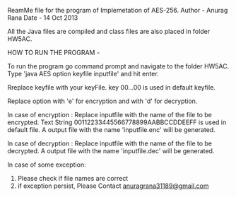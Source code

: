 
ReamMe file for the program of Implemetation of AES-256.
Author - Anurag Rana 
Date   - 14 Oct 2013


All the Java files are compiled and class files are also placed in folder HW5AC.


HOW TO RUN THE PROGRAM -

To run the program go command prompt and navigate to the folder HW5AC.
Type 'java AES option keyfile inputfile' and hit enter.

Rreplace keyfile with your keyFile. key 00...00 is used in default keyfile.

Replace option with 'e' for encryption and with 'd' for decryption.

In case of encryption :
Replace inputfile with the name of the file to be encrypted. 
Text String 00112233445566778899AABBCCDDEEFF is used in default file.
A output file with the name 'inputfile.enc' will be generated.



In case of decryption :
Replace inputfile with the name of the file to be decrypted.
A output file with the name 'inputfile.dec' will be generated. 
         
In case of some exception:
1. Please check if file names are correct
2. if exception persist, Please Contact anuragrana31189@gmail.com
